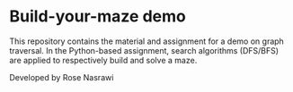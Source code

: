 # Build-your-maze demo

This repository contains the material and assignment for a demo on graph traversal. In the Python-based assignment, search algorithms (DFS/BFS) are applied to respectively build and solve a maze.

Developed by Rose Nasrawi
